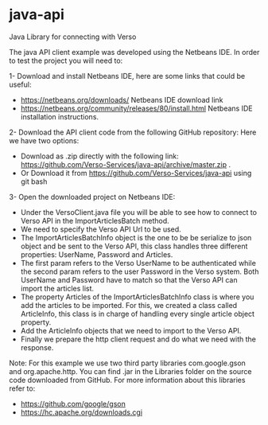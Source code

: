 # java-api
Java Library for connecting with Verso

The java API client example was developed using the Netbeans IDE. In order to test the project you will need to:

1- Download and install Netbeans IDE, here are some links that could be useful:
- https://netbeans.org/downloads/  Netbeans IDE download link
- https://netbeans.org/community/releases/80/install.html Netbeans IDE installation instructions.

2- Download the API client code from the following GitHub repository:
Here we have two options:
 - Download as .zip directly with the following link: https://github.com/Verso-Services/java-api/archive/master.zip .
 - Or Download it from https://github.com/Verso-Services/java-api using git bash

3- Open the downloaded project on Netbeans IDE:
 - Under the VersoClient.java file you will be able to see how to connect to Verso API in the ImportArticlesBatch method.
 - We need to specify the Verso API Url to be used.
 - The ImportArticlesBatchInfo object is the one to be be serialize to json object and be sent to the Verso API, this class handles three different properties: UserName, Password and Articles.
 - The first param refers to the Verso UserName to be authenticated while the second param refers to the user Password in the Verso system. Both UserName and Password have to match so that the Verso API can import the articles list.
 - The property Articles of the ImportArticlesBatchInfo  class is where you add the articles to be imported. For this, we created a class called ArticleInfo, this class is in charge of handling every single article object property.
 - Add the ArticleInfo objects that we need to import to the Verso API.
 - Finally we prepare the http client request and do what we need with the response.

Note: For this example we use two third party libraries com.google.gson and org.apache.http. You can find .jar in the Libraries folder on the source code downloaded from GitHub. For more information about this libraries refer to:
 - https://github.com/google/gson
 - https://hc.apache.org/downloads.cgi
